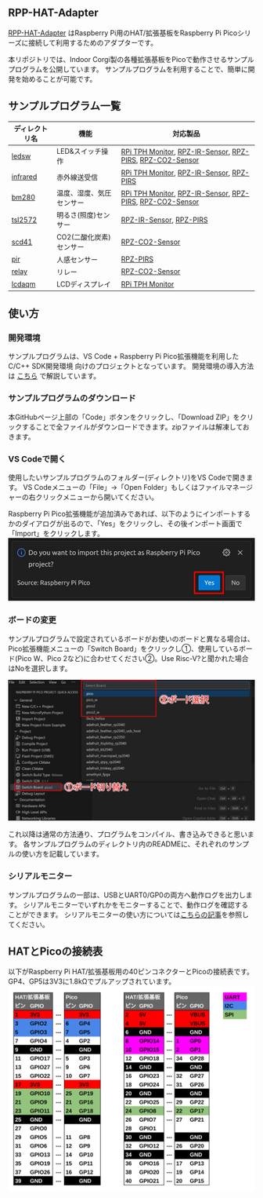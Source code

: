 ## RPP-HAT-Adapter

[RPP-HAT-Adapter](https://www.indoorcorgielec.com/products/rpp-hat-adapter/)
はRaspberry Pi用のHAT/拡張基板をRaspberry Pi Picoシリーズに接続して利用するためのアダプターです。

本リポジトリでは、Indoor Corgi製の各種拡張基板をPicoで動作させるサンプルプログラムを公開しています。
サンプルプログラムを利用することで、簡単に開発を始めることが可能です。


## サンプルプログラム一覧

| ディレクトリ名 | 機能 | 対応製品 |
| ---- | ---- | ---- |
| [ledsw](ledsw) | LED&スイッチ操作 | [RPi TPH Monitor](https://www.indoorcorgielec.com/products/rpi-tph-monitor-rev2/), [RPZ-IR-Sensor](https://www.indoorcorgielec.com/products/rpz-ir-sensor/), [RPZ-PIRS](https://www.indoorcorgielec.com/products/rpz-pirs/), [RPZ-CO2-Sensor](https://www.indoorcorgielec.com/products/rpz-co2-sensor/) |
| [infrared](infrared) | 赤外線送受信 | [RPi TPH Monitor](https://www.indoorcorgielec.com/products/rpi-tph-monitor-rev2/), [RPZ-IR-Sensor](https://www.indoorcorgielec.com/products/rpz-ir-sensor/), [RPZ-PIRS](https://www.indoorcorgielec.com/products/rpz-pirs/) |
| [bm280](bme280) | 温度、湿度、気圧センサー | [RPi TPH Monitor](https://www.indoorcorgielec.com/products/rpi-tph-monitor-rev2/), [RPZ-IR-Sensor](https://www.indoorcorgielec.com/products/rpz-ir-sensor/), [RPZ-PIRS](https://www.indoorcorgielec.com/products/rpz-pirs/), [RPZ-CO2-Sensor](https://www.indoorcorgielec.com/products/rpz-co2-sensor/) |
| [tsl2572](tsl2572) | 明るさ(照度)センサー | [RPZ-IR-Sensor](https://www.indoorcorgielec.com/products/rpz-ir-sensor/), [RPZ-PIRS](https://www.indoorcorgielec.com/products/rpz-pirs/) |
| [scd41](scd41) | CO2(二酸化炭素)センサー | [RPZ-CO2-Sensor](https://www.indoorcorgielec.com/products/rpz-co2-sensor/) |
| [pir](pir) | 人感センサー | [RPZ-PIRS](https://www.indoorcorgielec.com/products/rpz-pirs/) |
| [relay](relay) | リレー | [RPZ-CO2-Sensor](https://www.indoorcorgielec.com/products/rpz-co2-sensor/) |
| [lcdaqm](lcdaqm) | LCDディスプレイ | [RPi TPH Monitor](https://www.indoorcorgielec.com/products/rpi-tph-monitor-rev2/) |


## 使い方

### 開発環境

サンプルプログラムは、VS Code + Raspberry Pi Pico拡張機能を利用したC/C++ SDK開発環境
向けのプロジェクトとなっています。
開発環境の導入方法は
[こちら](https://www.indoorcorgielec.com/resources/pico/csdk/)
で解説しています。


### サンプルプログラムのダウンロード

本GitHubページ上部の「Code」ボタンをクリックし、「Download ZIP」をクリックすることで全ファイルがダウンロードできます。zipファイルは解凍しておきます。


### VS Codeで開く

使用したいサンプルプログラムのフォルダー(ディレクトリ)をVS Codeで開きます。
VS Codeメニューの「File」->「Open Folder」もしくはファイルマネージャーの右クリックメニューから開いてください。

Raspberry Pi Pico拡張機能が追加済みであれば、以下のようにインポートするかのダイアログが出るので、「Yes」をクリックし、その後インポート画面で「Import」をクリックします。
![import-dialog](imgs/import-dialog.jpg)


### ボードの変更

サンプルプログラムで設定されているボードがお使いのボードと異なる場合は、Pico拡張機能メニューの「Switch Board」をクリックし①、使用しているボード(Pico W、Pico 2など)に合わせてください②。Use Risc-V?と聞かれた場合はNoを選択します。

![switch-board](imgs/switch-board.jpg)

これ以降は通常の方法通り、プログラムをコンパイル、書き込みできると思います。
各サンプルプログラムのディレクトリ内のREADMEに、それぞれのサンプルの使い方を記載しています。


### シリアルモニター

サンプルプログラムの一部は、USBとUART0/GP0の両方へ動作ログを出力します。
シリアルモニターでいずれかをモニターすることで、動作ログを確認することができます。
シリアルモニターの使い方については[こちらの記事](https://www.indoorcorgielec.com/resources/pico/serial-monitor/)を参照してください。


## HATとPicoの接続表

以下がRaspberry Pi HAT/拡張基板用の40ピンコネクターとPicoの接続表です。
GP4、GP5は3V3に1.8kΩでプルアップされています。
![pin-connection](imgs/pin-connection.png)
